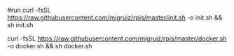 #run
curl -fsSL https://raw.githubusercontent.com/migruiz/rpis/master/init.sh -o init.sh && sh init.sh


curl -fsSL https://raw.githubusercontent.com/migruiz/rpis/master/docker.sh -o docker.sh && sh docker.sh
